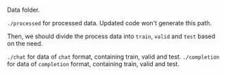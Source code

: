 Data folder.

`./processed` for processed data. Updated code won't generate this path.

Then, we should divide the process data into `train`, `valid` and `test` based on the need.

`./chat` for data of `chat` format, containing train, valid and test.
`./completion` for data of `completion` format, containing train, valid and test.